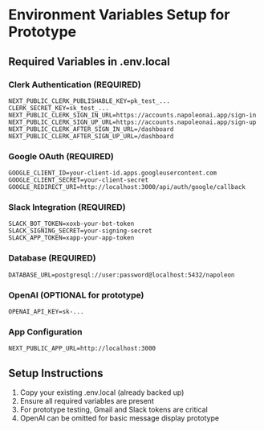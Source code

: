 # Environment Variables Setup for Prototype

## Required Variables in .env.local

### Clerk Authentication (REQUIRED)
```
NEXT_PUBLIC_CLERK_PUBLISHABLE_KEY=pk_test_...
CLERK_SECRET_KEY=sk_test_...
NEXT_PUBLIC_CLERK_SIGN_IN_URL=https://accounts.napoleonai.app/sign-in
NEXT_PUBLIC_CLERK_SIGN_UP_URL=https://accounts.napoleonai.app/sign-up
NEXT_PUBLIC_CLERK_AFTER_SIGN_IN_URL=/dashboard
NEXT_PUBLIC_CLERK_AFTER_SIGN_UP_URL=/dashboard
```

### Google OAuth (REQUIRED)
```
GOOGLE_CLIENT_ID=your-client-id.apps.googleusercontent.com
GOOGLE_CLIENT_SECRET=your-client-secret
GOOGLE_REDIRECT_URI=http://localhost:3000/api/auth/google/callback
```

### Slack Integration (REQUIRED)
```
SLACK_BOT_TOKEN=xoxb-your-bot-token
SLACK_SIGNING_SECRET=your-signing-secret
SLACK_APP_TOKEN=xapp-your-app-token
```

### Database (REQUIRED)
```
DATABASE_URL=postgresql://user:password@localhost:5432/napoleon
```

### OpenAI (OPTIONAL for prototype)
```
OPENAI_API_KEY=sk-...
```

### App Configuration
```
NEXT_PUBLIC_APP_URL=http://localhost:3000
```

## Setup Instructions

1. Copy your existing .env.local (already backed up)
2. Ensure all required variables are present
3. For prototype testing, Gmail and Slack tokens are critical
4. OpenAI can be omitted for basic message display prototype